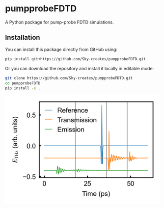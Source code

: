 # pumpprobeFDTD

A Python package for pump-probe FDTD simulations.

## Installation

You can install this package directly from GitHub using:

```bash
pip install git+https://github.com/Sky-creates/pumpprobeFDTD.git
```

Or you can download the repository and install it locally in editable mode:

```bash
git clone https://github.com/Sky-creates/pumpprobeFDTD.git
cd pumpprobeFDTD
pip install -e .
```

![Example of simulated time trace](assets/example.png)
